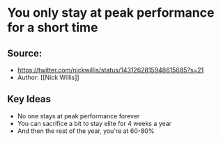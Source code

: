 # You only stay at peak performance for a short time

## Source:
- https://twitter.com/nickwillis/status/1431262815948615685?s=21
- Author: [[Nick Willis]]

## Key Ideas
- No one stays at peak performance forever
- You can sacrifice a bit to stay elite for 4 weeks a year
- And then the rest of the year, you're at 60-80%